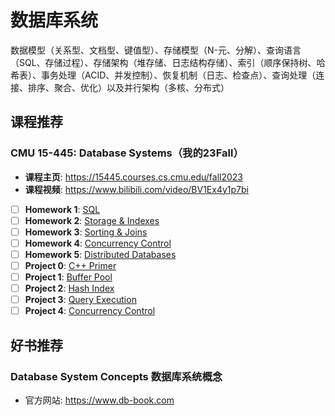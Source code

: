 # 数据库系统

数据模型（关系型、文档型、键值型）、存储模型（N-元、分解）、查询语言（SQL、存储过程）、存储架构（堆存储、日志结构存储）、索引（顺序保持树、哈希表）、事务处理（ACID、并发控制）、恢复机制（日志、检查点）、查询处理（连接、排序、聚合、优化）以及并行架构（多核、分布式）

## 课程推荐

### CMU 15-445: Database Systems（我的23Fall）

- **课程主页**: <https://15445.courses.cs.cmu.edu/fall2023>
- **课程视频**: <https://www.bilibili.com/video/BV1Ex4y1p7bi>
- [ ] **Homework 1**: [SQL](https://15445.courses.cs.cmu.edu/fall2023/homework1/)
- [ ] **Homework 2**: [Storage & Indexes](https://15445.courses.cs.cmu.edu/fall2023/files/hw2-clean.pdf)
- [ ] **Homework 3**: [Sorting & Joins](https://15445.courses.cs.cmu.edu/fall2023/files/hw3-clean.pdf)
- [ ] **Homework 4**: [Concurrency Control](https://15445.courses.cs.cmu.edu/fall2023/files/hw4-clean.pdf)
- [ ] **Homework 5**: [Distributed Databases](https://15445.courses.cs.cmu.edu/fall2023/files/hw5-clean.pdf)
- [ ] **Project 0**: [C++ Primer](https://15445.courses.cs.cmu.edu/fall2023/project0/)
- [ ] **Project 1**: [Buffer Pool](https://15445.courses.cs.cmu.edu/fall2023/project1/)
- [ ] **Project 2**: [Hash Index](https://15445.courses.cs.cmu.edu/fall2023/project2/)
- [ ] **Project 3**: [Query Execution](https://15445.courses.cs.cmu.edu/fall2023/project3/)
- [ ] **Project 4**: [Concurrency Control](https://15445.courses.cs.cmu.edu/fall2023/project4/)

## 好书推荐

### Database System Concepts 数据库系统概念

- 官方网站: <https://www.db-book.com>
